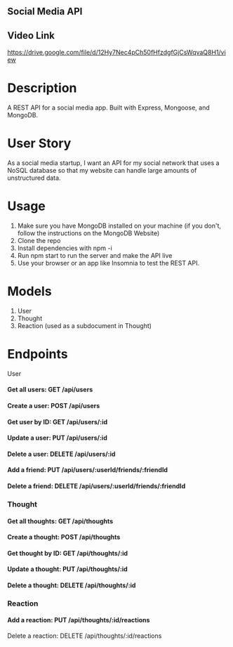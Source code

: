 ## Social Media API

## Video Link
https://drive.google.com/file/d/12Hy7Nec4pCh50fHfzdgfGjCsWqvaQ8H1/view

# Description

A REST API for a social media app. Built with Express, Mongoose, and MongoDB.

# User Story
As a social media startup, I want an API for my social network that uses a NoSQL database so that my website can handle large amounts of unstructured data.

# Usage

1. Make sure you have MongoDB installed on your machine (if you don't, follow the instructions on the MongoDB Website)
2. Clone the repo
3. Install dependencies with npm -i
4. Run npm start to run the server and make the API live
5. Use your browser or an app like Insomnia to test the REST API.

# Models
1. User
2. Thought
3. Reaction (used as a subdocument in Thought)

# Endpoints
User

#### Get all users: GET /api/users
#### Create a user: POST /api/users
#### Get user by ID: GET /api/users/:id
#### Update a user: PUT /api/users/:id
#### Delete a user: DELETE /api/users/:id
#### Add a friend: PUT /api/users/:userId/friends/:friendId
#### Delete a friend: DELETE /api/users/:userId/friends/:friendId
### Thought

#### Get all thoughts: GET /api/thoughts
#### Create a thought: POST /api/thoughts
#### Get thought by ID: GET /api/thoughts/:id
#### Update a thought: PUT /api/thoughts/:id
#### Delete a thought: DELETE /api/thoughts/:id
### Reaction

#### Add a reaction: PUT /api/thoughts/:id/reactions
Delete a reaction: DELETE /api/thoughts/:id/reactions
